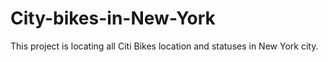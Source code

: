 # City-bikes-in-New-York
This project is locating all  Citi Bikes location and statuses in New York city.
